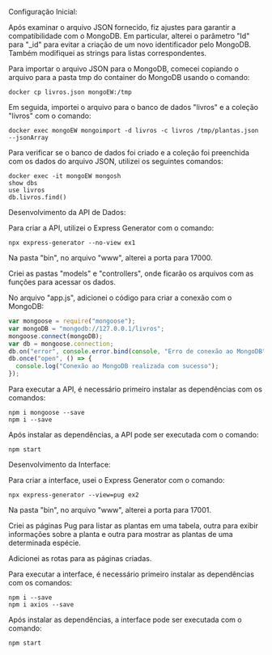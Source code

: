 Configuração Inicial:

Após examinar o arquivo JSON fornecido, fiz ajustes para garantir a compatibilidade com o MongoDB. Em particular, alterei o parâmetro "Id" para "_id" para evitar a criação de um novo identificador pelo MongoDB. Também modifiquei as strings para listas correspondentes.

Para importar o arquivo JSON para o MongoDB, comecei copiando o arquivo para a pasta tmp do container do MongoDB usando o comando:

```
docker cp livros.json mongoEW:/tmp
```

Em seguida, importei o arquivo para o banco de dados "livros" e a coleção "livros" com o comando:

```
docker exec mongoEW mongoimport -d livros -c livros /tmp/plantas.json --jsonArray
```

Para verificar se o banco de dados foi criado e a coleção foi preenchida com os dados do arquivo JSON, utilizei os seguintes comandos:

```
docker exec -it mongoEW mongosh
show dbs
use livros
db.livros.find()
```

Desenvolvimento da API de Dados:

Para criar a API, utilizei o Express Generator com o comando:

```
npx express-generator --no-view ex1
```

Na pasta "bin", no arquivo "www", alterei a porta para 17000.

Criei as pastas "models" e "controllers", onde ficarão os arquivos com as funções para acessar os dados.

No arquivo "app.js", adicionei o código para criar a conexão com o MongoDB:

```javascript
var mongoose = require("mongoose");
var mongoDB = "mongodb://127.0.0.1/livros";
mongoose.connect(mongoDB);
var db = mongoose.connection;
db.on("error", console.error.bind(console, "Erro de conexão ao MongoDB"));
db.once("open", () => {
  console.log("Conexão ao MongoDB realizada com sucesso");
});
```

Para executar a API, é necessário primeiro instalar as dependências com os comandos:

```
npm i mongoose --save
npm i --save
```

Após instalar as dependências, a API pode ser executada com o comando:

```
npm start
```

Desenvolvimento da Interface:

Para criar a interface, usei o Express Generator com o comando:

```
npx express-generator --view=pug ex2
```

Na pasta "bin", no arquivo "www", alterei a porta para 17001.

Criei as páginas Pug para listar as plantas em uma tabela, outra para exibir informações sobre a planta e outra para mostrar as plantas de uma determinada espécie.

Adicionei as rotas para as páginas criadas.

Para executar a interface, é necessário primeiro instalar as dependências com os comandos:

```
npm i --save
npm i axios --save
```

Após instalar as dependências, a interface pode ser executada com o comando:

```
npm start
```

